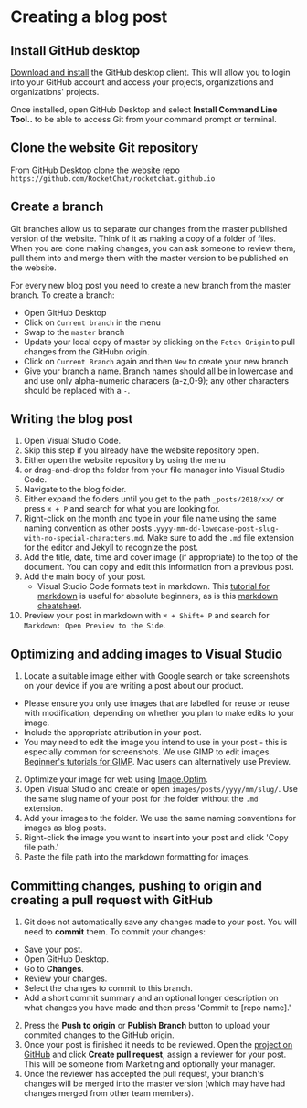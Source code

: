 # Creating a blog post

## Install GitHub desktop

[Download and install](https://desktop.github.com/) the GitHub desktop client. This will allow you to login into your GitHub account and access your projects, organizations and organizations' projects.

Once installed, open GitHub Desktop and select **Install Command Line Tool..** to be able to access Git from your command prompt or terminal.

## Clone the website Git repository

From GitHub Desktop clone the website repo `https://github.com/RocketChat/rocketchat.github.io`

## Create a branch

Git branches allow us to separate our changes from the master published version of the website. Think of it as making a copy of a folder of files. When you are done making changes, you can ask someone to review them, pull them into and merge them with the master version to be published on the website.

For every new blog post you need to create a new branch from the master branch. To create a branch:
 - Open GitHub Desktop
 - Click on `Current branch` in the menu
 - Swap to the `master` branch
 - Update your local copy of master by clicking on the `Fetch Origin` to pull changes from the GitHubn origin.
 - Click on `Current Branch` again and then `New` to create your new branch
 - Give your branch a name. Branch names should all be in lowercase and and use only alpha-numeric characers (a-z,0-9); any other characters should be replaced with a `-`.

## Writing the blog post

1. Open Visual Studio Code.
1. Skip this step if you already have the website repository open.
  1. Either open the website repository by using the menu
  1. or drag-and-drop the folder from your file manager into Visual Studio Code.
1. Navigate to the blog folder.
  1. Either expand the folders until you get to the path `_posts/2018/xx/` or press `⌘ + P` and search for what you are looking for.
1. Right-click on the month and type in your file name using the same naming convention as other posts .`yyyy-mm-dd-lowecase-post-slug-with-no-special-characters.md`. Make sure to add the `.md` file extension for the editor and Jekyll to recognize the post.
1. Add the title, date, time and cover image (if appropriate) to the top of the document. You can copy and edit this information from a previous post.
1. Add the main body of your post.
    - Visual Studio Code formats text in markdown. This [tutorial for markdown](https://www.markdowntutorial.com) is useful for absolute beginners, as is this [markdown cheatsheet](http://markdown-guide.readthedocs.io/en/latest/basics.html).
1. Preview your post in markdown with `⌘ + Shift+ P` and search for `Markdown: Open Preview to the Side`.

## Optimizing and adding images to Visual Studio

1. Locate a suitable image either with Google search or take screenshots on your device if you are writing a post about our product.
  - Please ensure you only use images that are labelled for reuse or reuse with modification, depending on whether you plan to make edits to your image.
  - Include the appropriate attribution in your post.
 - You may need to edit the image you intend to use in your post - this is especially common for screenshots. We use GIMP to edit images. [Beginner's tutorials for GIMP](https://www.gimp.org/tutorials/). Mac users can alternatively use Preview.
2. Optimize your image for web using [Image.Optim](https://imageoptim.com/mac).
1. Open Visual Studio and create or open `images/posts/yyyy/mm/slug/`. Use the same slug name of your post for the folder without the `.md` extension.
1. Add your images to the folder.
We use the same naming conventions for images as blog posts.
5. Right-click the image you want to insert into your post and click 'Copy file path.'
1. Paste the file path into the markdown formatting for images.

## Committing changes, pushing to origin and creating a pull request with GitHub

1. Git does not automatically save any changes made to your post. You will need to **commit** them. To commit your changes:
  - Save your post.
  - Open GitHub Desktop.
  - Go to **Changes**.
  - Review your changes.
  - Select the changes to commit to this branch.
  - Add a short commit summary and an optional longer description on what changes you have made and then press 'Commit to [repo name].'
2. Press the **Push to origin** or **Publish Branch** button to upload your commited changes to the GitHub origin.
1. Once your post is finished it needs to be reviewed. Open the [project on GitHub](https://github.com/RocketChat/rocketchat.github.io) and click **Create pull request**, assign a reviewer for your post. This will be someone from Marketing and optionally your manager.
1. Once the reviewer has accepted the pull request, your branch's changes will be merged into the master version (which may have had changes merged from other team members).
